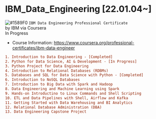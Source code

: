 # IBM_Data_Engineering [22.01.04~]
![#1589F0](https://via.placeholder.com/15/1589F0/000000?text=+) `IBM Data Engineering Professional Certificate`
<br />by IBM via Coursera
<br />In Progress

- Course Information: https://www.coursera.org/professional-certificates/ibm-data-engineer
```diff
1. Introduction to Data Engineering - [Completed]
2. Python for Data Science, AI & Development - [In Progress]
3. Python Project for Data Engineering
4. Introduction to Relational Databases (RDBMs)
5. Databases and SQL for Data Science with Python - [Completed]
6. Introduction to NoSQL Databases
7. Introduction to Big Data with Spark and Hadoop
8. Data Engineering and Machine Learning using Spark
9. Hands-on Introductino to Linux Commands and Shell Scripting
10. ETL and Data Pipelines with Shell, Airflow and Kafka
11. Getting Started with Data Warehousing and BI Analytics
12. Relational Database Administration (DBA)
13. Data Engineering Capstone Project
```
